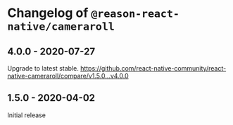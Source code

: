 # Changelog of `@reason-react-native/cameraroll`

## 4.0.0 - 2020-07-27

Upgrade to latest stable.
<https://github.com/react-native-community/react-native-cameraroll/compare/v1.5.0...v4.0.0>

## 1.5.0 - 2020-04-02

Initial release

